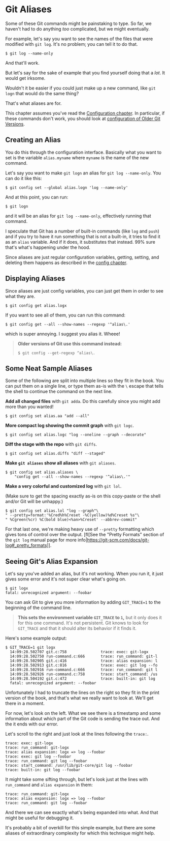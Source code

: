 # Git Aliases

Some of these Git commands might be painstaking to type. So far, we
haven't had to do anything _too_ complicated, but we might eventually.

For example, let's say you want to see the names of the files that were
modified with `git log`. It's no problem; you can tell it to do that.

``` {.default}
$ git log --name-only
```

And that'll work.

But let's say for the sake of example that you find yourself doing that
a *lot*. It would get irksome.

Wouldn't it be easier if you could just make up a new command, like `git
logn` that would do the same thing?

That's what aliases are for.

This chapter assumes you've read the [Configuration
chapter](#configuration). In particular, if these commands don't work,
you should look at [configuration of Older Git Versions](#config-old).

## Creating an Alias

You do this through the configuration interface. Basically what you want
to set is the variable `alias.myname` where `myname` is the name of the
new command.

Let's say you want to make `git logn` an alias for `git log
--name-only`. You can do it like this:

``` {.default}
$ git config set --global alias.logn 'log --name-only'
```

And at this point, you can run:

``` {.default}
$ git logn
```

and it will be an alias for `git log --name-only`, effectively running
that command.

I speculate that Git has a number of built-in commands (like `log` and
`push`) and if you try to have it run something that is not a built-in,
it tries to find it as an `alias` variable. And if it does, it
substitutes that instead. 99% sure that's what's happening under the
hood.

Since aliases are just regular configuration variables, getting,
setting, and deleting them happens as described in the [config
chapter](#configuration).

## Displaying Aliases

Since aliases are just config variables, you can just get them in order
to see what they are.

``` {.default}
$ git config get alias.logx
```

If you want to see all of them, you can run this command:

``` {.default}
$ git config get --all --show-names --regexp '^alias\.'
```

which is super annoying. I suggest you alias it. Wheee!

> **Older versions of Git use this command instead:**
> ``` {.display}
> $ git config --get-regexp ^alias\.
> ```
> <!-- ` -->

## Some Neat Sample Aliases

Some of the following are split into multiple lines so they fit in the
book. You can put them on a single line, or type them as-is with the `\`
escape that tells the shell to continue the command on the next line.

**Add all changed files** with `git adda`. Do this carefully since you
might add more than you wanted!

``` {.default}
$ git config set alias.aa "add --all"
```

**More compact log showing the commit graph** with `git logc`.

``` {.default}
$ git config set alias.logc "log --oneline --graph --decorate"
```

**Diff the stage with the repo** with `git diffs`.

``` {.default}
$ git config set alias.diffs "diff --staged"
```

**Make `git aliases` show all aliases** with `git aliases`.

``` {.default}
$ git config set alias.aliases \
    "config get --all --show-names --regexp '^alias\.'"
```

**Make a very colorful and customized log** with `git lol`.

(Make sure to get the spacing exactly as-is on this copy-paste or the
shell and/or Git will be unhappy.)

``` {.default}
$ git config set alias.lol "log --graph"\
" --pretty=format:'%Cred%h%Creset -%C(yellow)%d%Creset %s"\
" %Cgreen(%cr) %C(bold blue)<%an>%Creset' --abbrev-commit"
```

For that last one, we're making heavy use of `--pretty` formatting which
gives tons of control over the output. [fl[See the "Pretty Formats"
section of the `git log` manual page for more
info|https://git-scm.com/docs/git-log#_pretty_formats]].

## Seeing Git's Alias Expansion

Let's say you've added an alias, but it's not working. When you run it,
it just gives some error and it's not super clear what's going on.

``` {.default}
$ git logx
fatal: unrecognized argument: --foobar
```

You can ask Git to give you more information by adding `GIT_TRACE=1` to
the beginning of the command line.

> **This sets the environment variable `GIT_TRACE` to `1`,** but it only
> does it for this one command. It's not persistent. Git knows to look
> for `GIT_TRACE` and that it should alter its behavior if it finds it.

Here's some example output:

``` {.default}
$ GIT_TRACE=1 git logx
  14:09:28.502707 git.c:758               trace: exec: git-logx
  14:09:28.502750 run-command.c:666       trace: run_command: git-l
  14:09:28.502905 git.c:416               trace: alias expansion: l
  14:09:28.502913 git.c:816               trace: exec: git log --fo
  14:09:28.502916 run-command.c:666       trace: run_command: git l
  14:09:28.502926 run-command.c:758       trace: start_command: /us
  14:09:28.504192 git.c:472               trace: built-in: git log 
  fatal: unrecognized argument: --foobar
```

Unfortunately I had to truncate the lines on the right so they fit in
the print version of the book, and that's what we really want to look
at. We'll get there in a moment.

For now, let's look on the left. What we see there is a timestamp and
some information about which part of the Git code is sending the trace
out. And the it ends with our error.

Let's scroll to the right and just look at the lines following the
`trace:`.

``` {.default}
trace: exec: git-logx
trace: run_command: git-logx
trace: alias expansion: logx => log --foobar
trace: exec: git log --foobar
trace: run_command: git log --foobar
trace: start_command: /usr/lib/git-core/git log --foobar
trace: built-in: git log --foobar
```

It might take some sifting through, but let's look just at the lines
with `run_command` and `alias expansion` in them:

``` {.default}
trace: run_command: git-logx
trace: alias expansion: logx => log --foobar
trace: run_command: git log --foobar
```

And there we can see exactly what's being expanded into what. And that
might be useful for debugging it.

It's probably a bit of overkill for this simple example, but there are
some aliases of extraordinary complexity for which this technique might
help.


